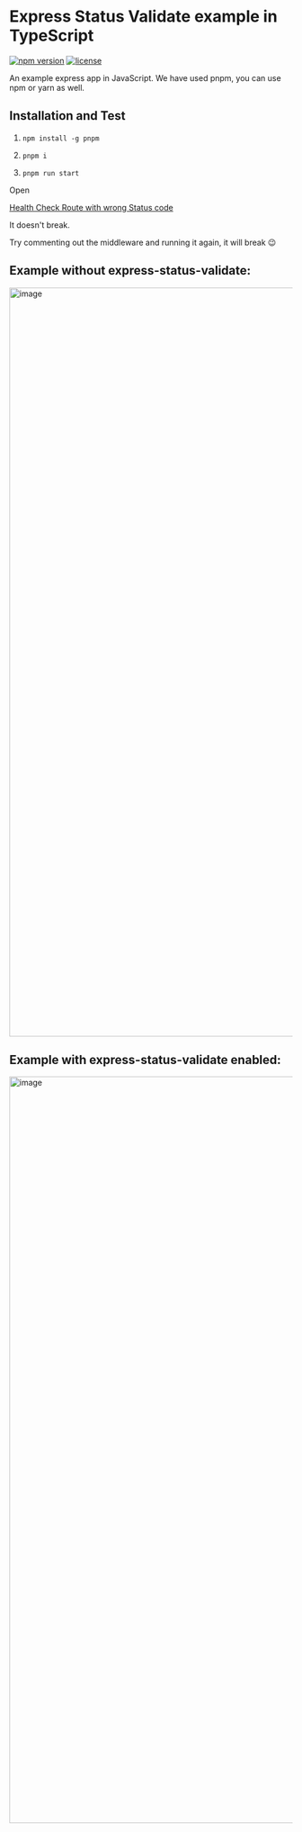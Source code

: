 # Express Status Validate example in TypeScript

[![npm version](https://img.shields.io/npm/v/express-status-validate.svg)](https://www.npmjs.com/package/express-status-validate-example)
[![license](https://img.shields.io/npm/l/express-status-validate.svg)](https://github.com/shawshankkumar/express-status-validate-example/blob/master/LICENSE)

An example express app in JavaScript.
We have used pnpm, you can use npm or yarn as well.

## Installation and Test

1. ```shell
   npm install -g pnpm
   ```
2. ```shell
   pnpm i
   ```

3. ```shell
   pnpm run start
   ```

Open

[Health Check Route with wrong Status code](https://localhost:3000/healthcheck)

It doesn't break.

Try commenting out the middleware and running it again, it will break 😉

## Example without express-status-validate:

<img width="1331" alt="image" src="https://github.com/shawshankkumar/express-status-validation/assets/74819565/fbe47e15-2080-4b24-bcd7-e7cee62c6448">

## Example with express-status-validate enabled:

<img width="1327" alt="image" src="https://github.com/shawshankkumar/express-status-validation/assets/74819565/21626ea0-9d24-49cc-8d1d-78797e92f961">
